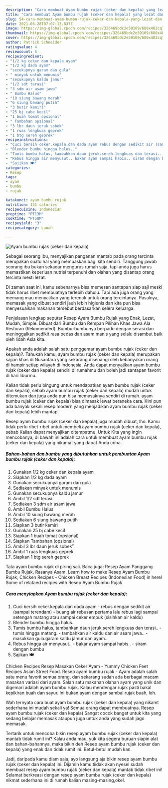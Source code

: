 ```yaml
---
description: "Cara membuat Ayam bumbu rujak (ceker dan kepala) yang lezat dan Mudah Dibuat"
title: "Cara membuat Ayam bumbu rujak (ceker dan kepala) yang lezat dan Mudah Dibuat"
slug: 54-cara-membuat-ayam-bumbu-rujak-ceker-dan-kepala-yang-lezat-dan-mudah-dibuat
date: 2021-06-28T07:07:13.837Z
image: https://img-global.cpcdn.com/recipes/326469bdc2e59109/680x482cq70/ayam-bumbu-rujak-ceker-dan-kepala-foto-resep-utama.jpg
thumbnail: https://img-global.cpcdn.com/recipes/326469bdc2e59109/680x482cq70/ayam-bumbu-rujak-ceker-dan-kepala-foto-resep-utama.jpg
cover: https://img-global.cpcdn.com/recipes/326469bdc2e59109/680x482cq70/ayam-bumbu-rujak-ceker-dan-kepala-foto-resep-utama.jpg
author: Patrick Schneider
ratingvalue: 4
reviewcount: 6
recipeingredient:
- "1/2 kg ceker dan kepala ayam"
- "1/2 kg dada ayam"
- "secukupnya garam dan gula"
- " minyak untuk menumis"
- "secukupnya kaldu jamur"
- "1/2 sdt terasi"
- "3 sdm air asam jawa"
- " Bumbu Halus"
- "10 siung bawang merah"
- "6 siung bawang putih"
- "3 butir kemiri"
- "25 bj cabe kecil"
- "1 buah tomat opsional"
- " Tambahan opsional"
- "3 lbr daun jeruk sobek"
- "1 ruas lengkuas geprek"
- "1 btg sereh geprek"
recipeinstructions:
- "Cuci bersih ceker.kepala.dan dada ayam rebus dengan sedikit air (sampai terendam) buang air rebusan pertama lalu rebus lagi sampai setengah matang atau sampai ceker empuk (sisihkan air kaldu)"
- "Blender bumbu hingga halus.."
- "Tumis bumbu halus, tambahkan daun jeruk.sereh.lengkuas dan terasi.. tumis hingga matang. tambahkan air kaldu dan air asam jawa.. masukkan gula.garam.kaldu jamur dan ayam.."
- "Rebus hingga air menyusut.. bakar ayam sampai habis.. siram dengan bumbu"
- "Sajikan 🍽"
categories:
- Resep
tags:
- ayam
- bumbu
- rujak

katakunci: ayam bumbu rujak 
nutrition: 151 calories
recipecuisine: Indonesian
preptime: "PT13M"
cooktime: "PT58M"
recipeyield: "3"
recipecategory: Lunch

---
```



![Ayam bumbu rujak (ceker dan kepala)](https://img-global.cpcdn.com/recipes/326469bdc2e59109/680x482cq70/ayam-bumbu-rujak-ceker-dan-kepala-foto-resep-utama.jpg)

Sebagai seorang ibu, menyajikan panganan mantab pada orang tercinta merupakan suatu hal yang memuaskan bagi kita sendiri. Tanggung jawab seorang ibu bukan sekadar mengurus rumah saja, tapi anda juga harus memastikan keperluan nutrisi terpenuhi dan olahan yang disantap orang tercinta mesti lezat.

Di zaman  saat ini, kamu sebenarnya bisa memesan santapan siap saji meski tidak harus ribet membuatnya terlebih dahulu. Tapi ada juga orang yang memang mau menyajikan yang terenak untuk orang tercintanya. Pasalnya, memasak yang dibuat sendiri jauh lebih higienis dan kita pun bisa menyesuaikan makanan tersebut berdasarkan selera keluarga. 

Penjelasan lengkap seputar Resep Ayam Bumbu Rujak yang Enak, Lezat, Mudah, Simple. Dibuat dari Bumbu dan Rempah Pilihan Khas Jawa Ala Restoran (Rekomended). Bumbu-bumbunya berpadu dengan serasi dan meninggalkan sedikit rasa pedas dan asam manis yang selalu disambut baik oleh lidah Asia kita.

Apakah anda adalah salah satu penggemar ayam bumbu rujak (ceker dan kepala)?. Tahukah kamu, ayam bumbu rujak (ceker dan kepala) merupakan sajian khas di Nusantara yang sekarang disenangi oleh kebanyakan orang di hampir setiap wilayah di Indonesia. Anda dapat menyajikan ayam bumbu rujak (ceker dan kepala) sendiri di rumahmu dan boleh jadi santapan favorit di hari liburmu.

Kalian tidak perlu bingung untuk mendapatkan ayam bumbu rujak (ceker dan kepala), sebab ayam bumbu rujak (ceker dan kepala) mudah untuk ditemukan dan juga anda pun bisa memasaknya sendiri di rumah. ayam bumbu rujak (ceker dan kepala) bisa dimasak lewat beraneka cara. Kini pun ada banyak sekali resep modern yang menjadikan ayam bumbu rujak (ceker dan kepala) lebih mantap.

Resep ayam bumbu rujak (ceker dan kepala) juga mudah dibuat, lho. Kamu tidak perlu ribet-ribet untuk membeli ayam bumbu rujak (ceker dan kepala), sebab Kalian dapat menyajikan ditempatmu. Untuk Kita yang ingin mencobanya, di bawah ini adalah cara untuk membuat ayam bumbu rujak (ceker dan kepala) yang nikamat yang dapat Anda coba.

<!--inarticleads1-->

##### Bahan-bahan dan bumbu yang dibutuhkan untuk pembuatan Ayam bumbu rujak (ceker dan kepala):

1. Gunakan 1/2 kg ceker dan kepala ayam
1. Siapkan 1/2 kg dada ayam
1. Gunakan secukupnya garam dan gula
1. Sediakan  minyak untuk menumis
1. Gunakan secukupnya kaldu jamur
1. Ambil 1/2 sdt terasi
1. Sediakan 3 sdm air asam jawa
1. Ambil  Bumbu Halus
1. Ambil 10 siung bawang merah
1. Sediakan 6 siung bawang putih
1. Siapkan 3 butir kemiri
1. Gunakan 25 bj cabe kecil
1. Siapkan 1 buah tomat (opsional)
1. Siapkan  Tambahan (opsional)
1. Ambil 3 lbr daun jeruk sobek²
1. Ambil 1 ruas lengkuas geprek
1. Siapkan 1 btg sereh geprek


Tata ayam bumbu rujak di piring saji. Baca juga: Resep Ayam Panggang Bumbu Rujak, Rasanya Asam. Learn how to make Resep Ayam Bumbu Rujak, Chicken Recipes - Chicken Breast Recipes (Indonesian Food) in here! Some of relataed recipes with Resep Ayam Bumbu Rujak 

<!--inarticleads2-->

##### Cara menyiapkan Ayam bumbu rujak (ceker dan kepala):

1. Cuci bersih ceker.kepala.dan dada ayam - rebus dengan sedikit air (sampai terendam) - buang air rebusan pertama lalu rebus lagi sampai setengah matang atau sampai ceker empuk (sisihkan air kaldu)
1. Blender bumbu hingga halus..
1. Tumis bumbu halus, tambahkan daun jeruk.sereh.lengkuas dan terasi.. - tumis hingga matang. - tambahkan air kaldu dan air asam jawa.. - masukkan gula.garam.kaldu jamur dan ayam..
1. Rebus hingga air menyusut.. - bakar ayam sampai habis.. - siram dengan bumbu
1. Sajikan 🍽


Chicken Recipes Resep Masakan Ceker Ayam - Yummy Chicken Feet Recipes Asian Street Food. Resep ayam bumbu rujak - Ayam adalah salah satu menu favorit semua orang, dan sekarang sudah ada berbagai macam masakan variasi dari ayam. Salah satu makanan olahan ayam yang unik dan digemari adalah ayam bumbu rujak. Kalau mendengar rujak pasti bakal kepikiran buah dan sayur. Ini bukan ayam dengan sambal rujak buah, loh. 

Wah ternyata cara buat ayam bumbu rujak (ceker dan kepala) yang nikamt sederhana ini mudah sekali ya! Semua orang dapat membuatnya. Resep ayam bumbu rujak (ceker dan kepala) Sangat cocok banget untuk kita yang sedang belajar memasak ataupun juga untuk anda yang sudah jago memasak.

Tertarik untuk mencoba bikin resep ayam bumbu rujak (ceker dan kepala) mantab tidak rumit ini? Kalau anda mau, yuk kita segera buruan siapin alat dan bahan-bahannya, maka bikin deh Resep ayam bumbu rujak (ceker dan kepala) yang enak dan tidak rumit ini. Betul-betul mudah kan. 

Jadi, daripada kamu diam saja, ayo langsung aja bikin resep ayam bumbu rujak (ceker dan kepala) ini. Dijamin kamu tiidak akan nyesel sudah membuat resep ayam bumbu rujak (ceker dan kepala) mantab tidak ribet ini! Selamat berkreasi dengan resep ayam bumbu rujak (ceker dan kepala) nikmat sederhana ini di rumah kalian masing-masing,oke!.


